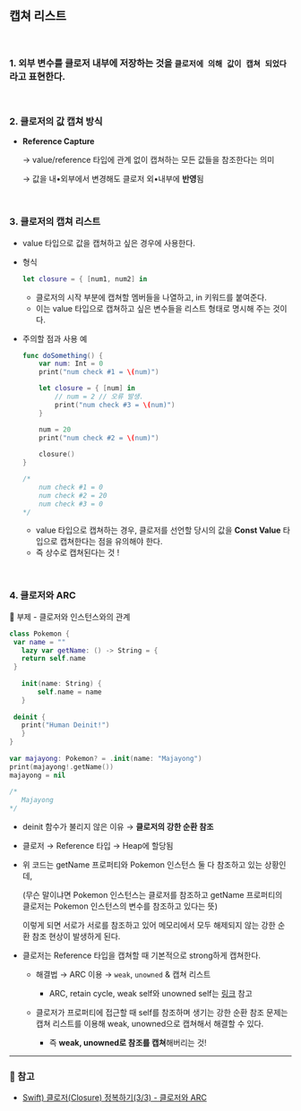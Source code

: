 ## 캡쳐 리스트 

<br>

### 1️. 외부 변수를 클로저 내부에 저장하는 것을 `클로저에 의해 값이 캡쳐 되었다` 라고 표현한다.

<br>

### 2️. 클로저의 값 캡쳐 방식

- **Reference Capture**
    
    → value/reference 타입에 관계 없이 캡쳐하는 모든 값들을 참조한다는 의미
    
    → 값을 내•외부에서 변경해도 클로저 외•내부에 **반영**됨
    
<br>

### 3️. 클로저의 캡쳐 리스트

- value 타입으로 값을 캡쳐하고 싶은 경우에 사용한다.
- 형식
    
    ```swift
    let closure = { [num1, num2] in
    ```
    
    - 클로저의 시작 부분에 캡쳐할 멤버들을 나열하고, in 키워드를 붙여준다.
    - 이는 value 타입으로 캡쳐하고 싶은 변수들을 리스트 형태로 명시해 주는 것이다.
- 주의할 점과 사용 예
    
    ```swift
    func doSomething() {
    	var num: Int = 0
    	print("num check #1 = \(num)")
    
    	let closure = { [num] in
    		// num = 2 // 오류 발생.
    		print("num check #3 = \(num)")
    	}
    
    	num = 20
    	print("num check #2 = \(num)")
    	
    	closure()
    }
    
    /*
    	num check #1 = 0
    	num check #2 = 20
    	num check #3 = 0
    */
    ```
    
    - value 타입으로 캡쳐하는 경우, 클로저를 선언할 당시의 값을 **Const Value** 타입으로 캡쳐한다는 점을 유의해야 한다.
    - 즉 상수로 캡쳐된다는 것 !

<br>
    
 ### 4. 클로저와 ARC
    
 👀 부제 - 클로저와 인스턴스와의 관계
    
 ```swift
 class Pokemon {
  var name = ""
 	lazy var getName: () -> String = {
 	return self.name
  }
    
 	init(name: String) {
 		self.name = name
 	}
    
  deinit {
  	print("Human Deinit!")
 	}
 }
    
 var majayong: Pokemon? = .init(name: "Majayong")
 print(majayong!.getName())
 majayong = nil
    
 /*
 	Majayong
 */
 ```
    
 - deinit 함수가 불리지 않은 이유 → **클로저의 강한 순환 참조**
 - 클로저 → Reference 타입 → Heap에 할당됨
 - 위 코드는 getName 프로퍼티와 Pokemon 인스턴스 둘 다 참조하고 있는 상황인데,
        
     (무슨 말이냐면 Pokemon 인스턴스는 클로저를 참조하고 getName 프로퍼티의 클로저는 Pokemon 인스턴스의 변수를 참조하고 있다는 뜻)
        
     이렇게 되면 서로가 서로를 참조하고 있어 메모리에서 모두 해제되지 않는 강한 순환 참조 현상이 발생하게 된다.
        
- 클로저는 Reference 타입을 캡쳐할 때 기본적으로 strong하게 캡쳐한다.

    - 해결법 → ARC 이용 → `weak`, `unowned` & 캡쳐 리스트
    
        - ARC, retain cycle, weak self와 unowned self는 [링크](https://osoomoovo.tistory.com/181) 참고
        
    - 클로저가 프로퍼티에 접근할 때 self를 참조하며 생기는 강한 순환 참조 문제는 캡쳐 리스트를 이용해 weak, unowned으로 캡쳐해서 해결할 수 있다.
    
        - 즉 **weak, unowned로 참조를 캡쳐**해버리는 것!

----

### 👀 참고
 - [Swift) 클로저(Closure) 정복하기(3/3) - 클로저와 ARC](https://babbab2.tistory.com/83)
